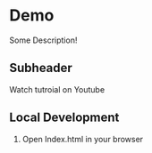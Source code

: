 # Demo

Some Description!

## Subheader

Watch tutroial on Youtube

## Local Development

1. Open Index.html in your browser